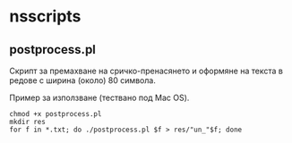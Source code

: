 # nsscripts

## postprocess.pl
Скрипт за премахване на сричко-пренасянето и оформяне на текста в редове с ширина (около) 80 символа.

Пример за използване (тествано под Mac OS).
```
chmod +x postprocess.pl
mkdir res 
for f in *.txt; do ./postprocess.pl $f > res/"un_"$f; done
```
